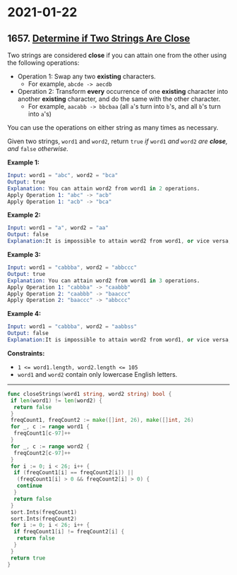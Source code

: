 # 2021-01-22

## 1657. [Determine if Two Strings Are Close](https://leetcode.com/problems/determine-if-two-strings-are-close/)

Two strings are considered **close** if you can attain one from the other using the following operations:

- Operation 1: Swap any two **existing** characters.
  - For example, `abcde -> aecdb`
- Operation 2: Transform **every** occurrence of one **existing** character into another **existing** character, and do the same with the other character.
  - For example, `aacabb -> bbcbaa` (all `a`'s turn into `b`'s, and all `b`'s turn into `a`'s)

You can use the operations on either string as many times as necessary.

Given two strings, `word1` and `word2`, return `true` *if* `word1` *and* `word2` *are **close**, and* `false` *otherwise.*

**Example 1:**

```s
Input: word1 = "abc", word2 = "bca"
Output: true
Explanation: You can attain word2 from word1 in 2 operations.
Apply Operation 1: "abc" -> "acb"
Apply Operation 1: "acb" -> "bca"
```

**Example 2:**

```s
Input: word1 = "a", word2 = "aa"
Output: false
Explanation:It is impossible to attain word2 from word1, or vice versa, in any number of operations.
```

**Example 3:**

```s
Input: word1 = "cabbba", word2 = "abbccc"
Output: true
Explanation: You can attain word2 from word1 in 3 operations.
Apply Operation 1: "cabbba" -> "caabbb"
Apply Operation 2: "caabbb" -> "baaccc"
Apply Operation 2: "baaccc" -> "abbccc"
```

**Example 4:**

```s
Input: word1 = "cabbba", word2 = "aabbss"
Output: false
Explanation:It is impossible to attain word2 from word1, or vice versa, in any amount of operations.
```

**Constraints:**

- `1 <= word1.length, word2.length <= 105`
- `word1` and `word2` contain only lowercase English letters.

---

```go
func closeStrings(word1 string, word2 string) bool {
 if len(word1) != len(word2) {
  return false
 }
 freqCount1, freqCount2 := make([]int, 26), make([]int, 26)
 for _, c := range word1 {
  freqCount1[c-97]++
 }
 for _, c := range word2 {
  freqCount2[c-97]++
 }
 for i := 0; i < 26; i++ {
  if (freqCount1[i] == freqCount2[i]) ||
   (freqCount1[i] > 0 && freqCount2[i] > 0) {
   continue
  }
  return false
 }
 sort.Ints(freqCount1)
 sort.Ints(freqCount2)
 for i := 0; i < 26; i++ {
  if freqCount1[i] != freqCount2[i] {
   return false
  }
 }
 return true
}
```
